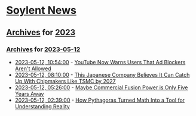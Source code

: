 # [Soylent News](../../../README.md)

## [Archives](../../index.md) for [2023](../index.md)

### [Archives](../../index.md) for [2023-05-12](index.md)

* [2023-05-12, 10:54:00](https://soylentnews.org/article.pl?sid=23/05/11/1725213&from=rss) - [YouTube Now Warns Users That Ad Blockers Aren't Allowed](https://soylentnews.org/article.pl?sid=23/05/11/1725213&from=rss)
* [2023-05-12, 08:10:00](https://soylentnews.org/article.pl?sid=23/05/11/1721238&from=rss) - [This Japanese Company Believes It Can Catch Up With Chipmakers Like TSMC by 2027](https://soylentnews.org/article.pl?sid=23/05/11/1721238&from=rss)
* [2023-05-12, 05:26:00](https://soylentnews.org/article.pl?sid=23/05/11/1146218&from=rss) - [Maybe Commercial Fusion Power is Only Five Years Away](https://soylentnews.org/article.pl?sid=23/05/11/1146218&from=rss)
* [2023-05-12, 02:39:00](https://soylentnews.org/article.pl?sid=23/05/11/1134254&from=rss) - [How Pythagoras Turned Math Into a Tool for Understanding Reality](https://soylentnews.org/article.pl?sid=23/05/11/1134254&from=rss)
